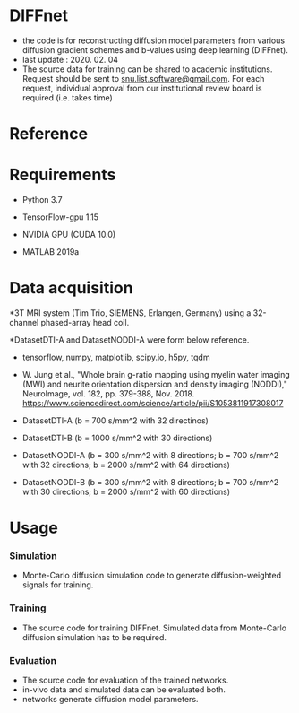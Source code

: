 # DIFFnet
* the code is for reconstructing diffusion model parameters from various diffusion gradient schemes and b-values using deep learning (DIFFnet).
* last update : 2020. 02. 04
* The source data for training can be shared to academic institutions. Request should be sent to snu.list.software@gmail.com. For each request, individual approval from our institutional review board is required (i.e. takes time)

# Reference

# Requirements 
* Python 3.7

* TensorFlow-gpu 1.15

* NVIDIA GPU (CUDA 10.0)

* MATLAB 2019a

# Data acquisition

*3T MRI system (Tim Trio, SIEMENS, Erlangen, Germany) using a 32-channel phased-array head coil.

*DatasetDTI-A and DatasetNODDI-A were form below reference.
  * tensorflow, numpy, matplotlib, scipy.io, h5py, tqdm

  * W. Jung et al., "Whole brain g-ratio mapping using myelin water imaging (MWI) and neurite orientation dispersion and density imaging (NODDI)," 
    NeuroImage, vol. 182, pp. 379-388, Nov. 2018.
    https://www.sciencedirect.com/science/article/pii/S1053811917308017

* DatasetDTI-A (b = 700 s/mm^2 with 32 directinos)

* DatasetDTI-B (b = 1000 s/mm^2 with 30 directions)

* DatasetNODDI-A (b = 300 s/mm^2 with 8 directions; b = 700 s/mm^2 with 32 directions; b = 2000 s/mm^2 with 64 directions) 

* DatasetNODDI-B (b = 300 s/mm^2 with 8 directions; b = 700 s/mm^2 with 30 directions; b = 2000 s/mm^2 with 60 directions) 

# Usage
### Simulation 

* Monte-Carlo diffusion simulation code to generate diffusion-weighted signals for training.

### Training

* The source code for training DIFFnet. Simulated data from Monte-Carlo diffusion simulation has to be required.

### Evaluation

* The source code for evaluation of the trained networks.
* in-vivo data and simulated data can be evaluated both.
* networks generate diffusion model parameters.

